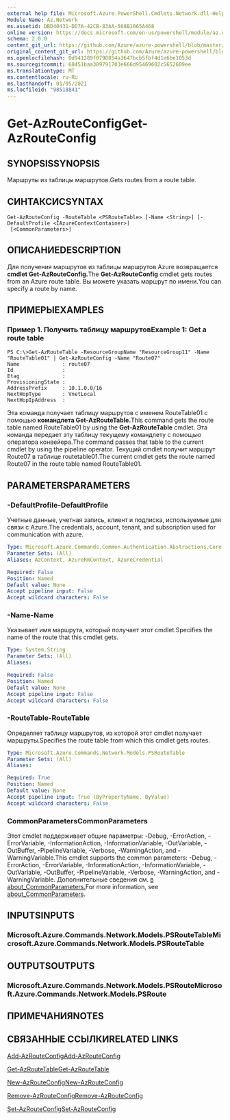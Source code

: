 ```yaml
---
external help file: Microsoft.Azure.PowerShell.Cmdlets.Network.dll-Help.xml
Module Name: Az.Network
ms.assetid: DBD40431-DD7A-42CB-83AA-568B1065A468
online version: https://docs.microsoft.com/en-us/powershell/module/az.network/get-azrouteconfig
schema: 2.0.0
content_git_url: https://github.com/Azure/azure-powershell/blob/master/src/Network/Network/help/Get-AzRouteConfig.md
original_content_git_url: https://github.com/Azure/azure-powershell/blob/master/src/Network/Network/help/Get-AzRouteConfig.md
ms.openlocfilehash: 0d941289f0798854a3647bcb5fbf4d1e6be1053d
ms.sourcegitcommit: 68451baa389791703e666d95469602c5652609ee
ms.translationtype: MT
ms.contentlocale: ru-RU
ms.lasthandoff: 01/05/2021
ms.locfileid: "98518841"
---
```

# <span data-ttu-id="e84be-101">Get-AzRouteConfig</span><span class="sxs-lookup"><span data-stu-id="e84be-101">Get-AzRouteConfig</span></span>

## <span data-ttu-id="e84be-102">SYNOPSIS</span><span class="sxs-lookup"><span data-stu-id="e84be-102">SYNOPSIS</span></span>
<span data-ttu-id="e84be-103">Маршруты из таблицы маршрутов.</span><span class="sxs-lookup"><span data-stu-id="e84be-103">Gets routes from a route table.</span></span>

## <span data-ttu-id="e84be-104">СИНТАКСИС</span><span class="sxs-lookup"><span data-stu-id="e84be-104">SYNTAX</span></span>

```
Get-AzRouteConfig -RouteTable <PSRouteTable> [-Name <String>] [-DefaultProfile <IAzureContextContainer>]
 [<CommonParameters>]
```

## <span data-ttu-id="e84be-105">ОПИСАНИЕ</span><span class="sxs-lookup"><span data-stu-id="e84be-105">DESCRIPTION</span></span>
<span data-ttu-id="e84be-106">Для получения маршрутов из таблицы маршрутов Azure возвращается **cmdlet Get-AzRouteConfig.**</span><span class="sxs-lookup"><span data-stu-id="e84be-106">The **Get-AzRouteConfig** cmdlet gets routes from an Azure route table.</span></span>
<span data-ttu-id="e84be-107">Вы можете указать маршрут по имени.</span><span class="sxs-lookup"><span data-stu-id="e84be-107">You can specify a route by name.</span></span>

## <span data-ttu-id="e84be-108">ПРИМЕРЫ</span><span class="sxs-lookup"><span data-stu-id="e84be-108">EXAMPLES</span></span>

### <span data-ttu-id="e84be-109">Пример 1. Получить таблицу маршрутов</span><span class="sxs-lookup"><span data-stu-id="e84be-109">Example 1: Get a route table</span></span>
```
PS C:\>Get-AzRouteTable -ResourceGroupName "ResourceGroup11" -Name "RouteTable01" | Get-AzRouteConfig -Name "Route07"
Name              : route07
Id                : 
Etag              : 
ProvisioningState : 
AddressPrefix     : 10.1.0.0/16
NextHopType       : VnetLocal
NextHopIpAddress  :
```

<span data-ttu-id="e84be-110">Эта команда получает таблицу маршрутов с именем RouteTable01 с помощью **командлета Get-AzRouteTable.**</span><span class="sxs-lookup"><span data-stu-id="e84be-110">This command gets the route table named RouteTable01 by using the **Get-AzRouteTable** cmdlet.</span></span>
<span data-ttu-id="e84be-111">Эта команда передает эту таблицу текущему командлету с помощью оператора конвейера.</span><span class="sxs-lookup"><span data-stu-id="e84be-111">The command passes that table to the current cmdlet by using the pipeline operator.</span></span>
<span data-ttu-id="e84be-112">Текущий cmdlet получит маршрут Route07 в таблице routetable01.</span><span class="sxs-lookup"><span data-stu-id="e84be-112">The current cmdlet gets the route named Route07 in the route table named RouteTable01.</span></span>

## <span data-ttu-id="e84be-113">PARAMETERS</span><span class="sxs-lookup"><span data-stu-id="e84be-113">PARAMETERS</span></span>

### <span data-ttu-id="e84be-114">-DefaultProfile</span><span class="sxs-lookup"><span data-stu-id="e84be-114">-DefaultProfile</span></span>
<span data-ttu-id="e84be-115">Учетные данные, учетная запись, клиент и подписка, используемые для связи с Azure.</span><span class="sxs-lookup"><span data-stu-id="e84be-115">The credentials, account, tenant, and subscription used for communication with azure.</span></span>

```yaml
Type: Microsoft.Azure.Commands.Common.Authentication.Abstractions.Core.IAzureContextContainer
Parameter Sets: (All)
Aliases: AzContext, AzureRmContext, AzureCredential

Required: False
Position: Named
Default value: None
Accept pipeline input: False
Accept wildcard characters: False
```

### <span data-ttu-id="e84be-116">-Name</span><span class="sxs-lookup"><span data-stu-id="e84be-116">-Name</span></span>
<span data-ttu-id="e84be-117">Указывает имя маршрута, который получает этот cmdlet.</span><span class="sxs-lookup"><span data-stu-id="e84be-117">Specifies the name of the route that this cmdlet gets.</span></span>

```yaml
Type: System.String
Parameter Sets: (All)
Aliases:

Required: False
Position: Named
Default value: None
Accept pipeline input: False
Accept wildcard characters: False
```

### <span data-ttu-id="e84be-118">-RouteTable</span><span class="sxs-lookup"><span data-stu-id="e84be-118">-RouteTable</span></span>
<span data-ttu-id="e84be-119">Определяет таблицу маршрутов, из которой этот cmdlet получает маршруты.</span><span class="sxs-lookup"><span data-stu-id="e84be-119">Specifies the route table from which this cmdlet gets routes.</span></span>

```yaml
Type: Microsoft.Azure.Commands.Network.Models.PSRouteTable
Parameter Sets: (All)
Aliases:

Required: True
Position: Named
Default value: None
Accept pipeline input: True (ByPropertyName, ByValue)
Accept wildcard characters: False
```

### <span data-ttu-id="e84be-120">CommonParameters</span><span class="sxs-lookup"><span data-stu-id="e84be-120">CommonParameters</span></span>
<span data-ttu-id="e84be-121">Этот cmdlet поддерживает общие параметры: -Debug, -ErrorAction, -ErrorVariable, -InformationAction, -InformationVariable, -OutVariable, -OutBuffer, -PipelineVariable, -Verbose, -WarningAction, and -WarningVariable.</span><span class="sxs-lookup"><span data-stu-id="e84be-121">This cmdlet supports the common parameters: -Debug, -ErrorAction, -ErrorVariable, -InformationAction, -InformationVariable, -OutVariable, -OutBuffer, -PipelineVariable, -Verbose, -WarningAction, and -WarningVariable.</span></span> <span data-ttu-id="e84be-122">Дополнительные сведения см. [в about_CommonParameters.](http://go.microsoft.com/fwlink/?LinkID=113216)</span><span class="sxs-lookup"><span data-stu-id="e84be-122">For more information, see [about_CommonParameters](http://go.microsoft.com/fwlink/?LinkID=113216).</span></span>

## <span data-ttu-id="e84be-123">INPUTS</span><span class="sxs-lookup"><span data-stu-id="e84be-123">INPUTS</span></span>

### <span data-ttu-id="e84be-124">Microsoft.Azure.Commands.Network.Models.PSRouteTable</span><span class="sxs-lookup"><span data-stu-id="e84be-124">Microsoft.Azure.Commands.Network.Models.PSRouteTable</span></span>

## <span data-ttu-id="e84be-125">OUTPUTS</span><span class="sxs-lookup"><span data-stu-id="e84be-125">OUTPUTS</span></span>

### <span data-ttu-id="e84be-126">Microsoft.Azure.Commands.Network.Models.PSRoute</span><span class="sxs-lookup"><span data-stu-id="e84be-126">Microsoft.Azure.Commands.Network.Models.PSRoute</span></span>

## <span data-ttu-id="e84be-127">ПРИМЕЧАНИЯ</span><span class="sxs-lookup"><span data-stu-id="e84be-127">NOTES</span></span>

## <span data-ttu-id="e84be-128">СВЯЗАННЫЕ ССЫЛКИ</span><span class="sxs-lookup"><span data-stu-id="e84be-128">RELATED LINKS</span></span>

[<span data-ttu-id="e84be-129">Add-AzRouteConfig</span><span class="sxs-lookup"><span data-stu-id="e84be-129">Add-AzRouteConfig</span></span>](./Add-AzRouteConfig.md)

[<span data-ttu-id="e84be-130">Get-AzRouteTable</span><span class="sxs-lookup"><span data-stu-id="e84be-130">Get-AzRouteTable</span></span>](./Get-AzRouteTable.md)

[<span data-ttu-id="e84be-131">New-AzRouteConfig</span><span class="sxs-lookup"><span data-stu-id="e84be-131">New-AzRouteConfig</span></span>](./New-AzRouteConfig.md)

[<span data-ttu-id="e84be-132">Remove-AzRouteConfig</span><span class="sxs-lookup"><span data-stu-id="e84be-132">Remove-AzRouteConfig</span></span>](./Remove-AzRouteConfig.md)

[<span data-ttu-id="e84be-133">Set-AzRouteConfig</span><span class="sxs-lookup"><span data-stu-id="e84be-133">Set-AzRouteConfig</span></span>](./Set-AzRouteConfig.md)


